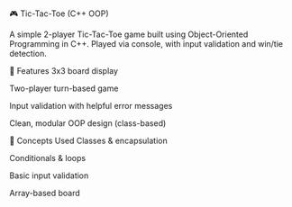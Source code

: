 🎮 Tic-Tac-Toe (C++ OOP)

A simple 2-player Tic-Tac-Toe game built using Object-Oriented Programming in C++. Played via console, with input validation and win/tie detection.

🚀 Features
3x3 board display

Two-player turn-based game

Input validation with helpful error messages

Clean, modular OOP design (class-based)

🧠 Concepts Used
Classes & encapsulation

Conditionals & loops

Basic input validation

Array-based board
